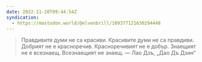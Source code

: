 ```yaml
---
date: 2022-11-20T09:44:54Z
syndication:
  - https://mastodon.world/@elvenbrill/109377121630294448
---
```

> Правдивите думи не са красиви. Красивите думи не са правдиви. Добрият не е  красноречив. Красноречивият не е добър. Знаещият не е всезнаещ. Всезнаещият не знаещ.
> — Лао Дзъ, „Дао Дъ Дзин“

